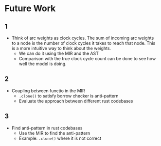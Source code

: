 # Future Work

## 1

- Think of arc weights as clock cycles. The sum of incoming arc weights to a node is the number of clock cycles it takes to reach that node. This is a more intuitive way to think about the weights.
    - We can do it using the MIR and the AST
    - Comparison with the true clock cycle count can be done to see how well the model is doing.

## 2

- Coupling between functio in the MIR
    - `.clone()` to satisfy borrow checker is anti-pattern
    - Evaluate the approach between different rust codebases

## 3

- Find anti-pattern in rust codebases
    - Use the MIR to find the anti-pattern
    - Example: `.clone()` where it is not correct

